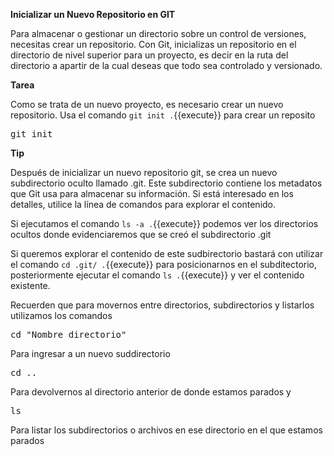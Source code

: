 **Inicializar un Nuevo Repositorio en GIT**

Para almacenar o gestionar un directorio sobre un control de versiones, necesitas crear un repositorio. Con Git, inicializas un repositorio en el directorio de nivel superior para un proyecto, es decir en la ruta del directorio a apartir de la cual deseas que todo sea controlado y versionado.

**Tarea**

Como se trata de un nuevo proyecto, es necesario crear un nuevo repositorio. Usa el comando `git init .`{{execute}} para crear un reposito

<pre>
git init
</pre>

**Tip**

Después de inicializar un nuevo repositorio git, se crea un nuevo subdirectorio oculto llamado .git. Este subdirectorio contiene los metadatos que Git usa para almacenar su información. Si está interesado en los detalles, utilice la línea de comandos para explorar el contenido.

Si ejecutamos el comando `ls -a .`{{execute}} podemos ver los directorios ocultos donde evidenciaremos que se creó el subdirectorio .git

Si queremos explorar el contenido de este sudbirectorio bastará con utilizar el comando `cd .git/ .`{{execute}} para posicionarnos en el subditectorio, posteriormente ejecutar el comando `ls .`{{execute}} y ver el contenido existente.

Recuerden que para movernos entre directorios, subdirectorios y listarlos utilizamos los comandos 

<pre>
cd "Nombre directorio"
</pre>

Para ingresar a un nuevo suddirectorio

<pre>
cd ..
</pre>

Para devolvernos al directorio anterior de donde estamos parados y

<pre>
ls
</pre>

Para listar los subdirectorios o archivos en ese directorio en el que estamos parados